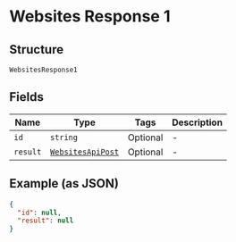 
# Websites Response 1

## Structure

`WebsitesResponse1`

## Fields

| Name | Type | Tags | Description |
|  --- | --- | --- | --- |
| `id` | `string` | Optional | - |
| `result` | [`WebsitesApiPost`](/doc/models/websites-api-post.md) | Optional | - |

## Example (as JSON)

```json
{
  "id": null,
  "result": null
}
```

